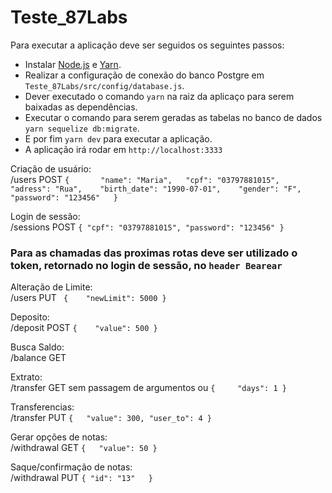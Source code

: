 # Teste_87Labs

Para executar a aplicação deve ser seguidos os seguintes passos:

 - Instalar [Node.js](https://nodejs.org/en/) e [Yarn](https://yarnpkg.com/lang/en/).
 - Realizar a configuração de conexão do banco Postgre em `Teste_87Labs/src/config/database.js`.
 - Dever executado o comando `yarn` na raiz da aplicaço para serem baixadas as dependências.     
 - Executar o comando para serem geradas as tabelas no banco de dados `yarn sequelize db:migrate`.    
 - E por fim `yarn dev` para executar a aplicação.
 - A aplicação irá rodar em `http://localhost:3333`
 
 Criação de usuário:    
 /users
 POST
 `
 {      
	"name": "Maria",  
	"cpf": "03797881015",   
	"adress": "Rua",   
	"birth_date": "1990-07-01",   
	"gender": "F",  
	"password": "123456"  
}
`      

Login de sessão:    
/sessions
POST
`
{
	"cpf": "03797881015",
	"password": "123456"
}
`    

### Para as chamadas das proximas rotas deve ser utilizado o token, retornado no login de sessão, no `header Bearear`   

Alteração de Limite:   
/users
PUT
`
{	
	"newLimit": 5000
}`

Deposito:  
/deposit
POST
`
{	
	"value": 500
}
`      

Busca Saldo:   
/balance GET

Extrato:    
/transfer GET
sem passagem de argumentos ou `{	
	"days": 1
}`   

Transferencias:   
/transfer PUT
`{	
	"value": 300,
	"user_to": 4
}`

Gerar opções de notas:    
/withdrawal GET
`{	
	"value": 50
}`   

Saque/confirmação de notas:   
/withdrawal PUT 
`{
	"id": "13"	
}`
